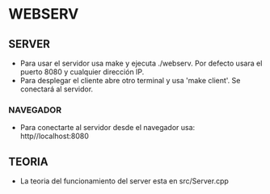 # WEBSERV

## SERVER
- Para usar el servidor usa make y ejecuta ./webserv. Por defecto usara el puerto 8080 y cualquier dirección IP.
- Para desplegar el cliente abre otro terminal y usa 'make client'. Se conectará al servidor. 

### NAVEGADOR
- Para conectarte al servidor desde el navegador usa: http//localhost:8080

## TEORIA
- La teoria del funcionamiento del server esta en src/Server.cpp

